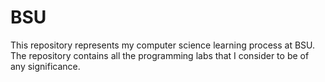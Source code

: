 # BSU

This repository represents my computer science learning process at BSU.
The repository contains all the programming labs that I consider to be of any significance.